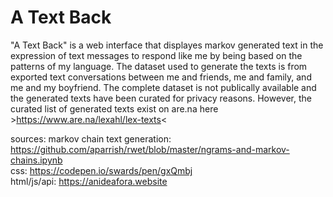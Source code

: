 # A Text Back 

"A Text Back" is a web interface that displayes markov generated text in the expression of text messages to respond like me by being based on the patterns of my language. The dataset used to generate the texts is from exported text conversations between me and friends, me and family, and me and my boyfriend. The complete dataset is not publically available and the generated texts have been curated for privacy reasons. However, the curated list of generated texts exist on are.na here >https://www.are.na/lexahl/lex-texts<


sources:
markov chain text generation: https://github.com/aparrish/rwet/blob/master/ngrams-and-markov-chains.ipynb \
css: https://codepen.io/swards/pen/gxQmbj \
html/js/api: https://anideafora.website

